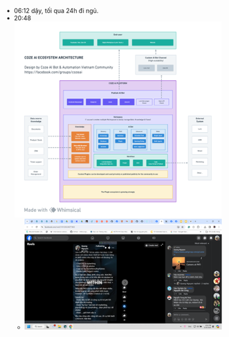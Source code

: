 - 06:12 dậy, tối qua 24h đi ngủ.
- 20:48 ![image.png](../assets/image_1708436907250_0.png)
	- ![image.png](../assets/image_1708437175532_0.png)